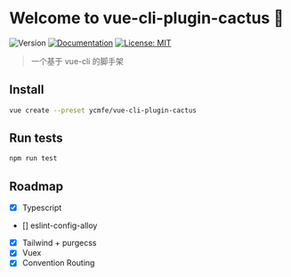 # Welcome to vue-cli-plugin-cactus 👋

![Version](https://img.shields.io/badge/version-0.0.1-blue.svg?cacheSeconds=2592000)
[![Documentation](https://img.shields.io/badge/documentation-yes-brightgreen.svg)](https://github.com/ycmfe/vue-cli-plugin-cactus)
[![License: MIT](https://img.shields.io/badge/License-MIT-yellow.svg)](#)

> 一个基于 vue-cli 的脚手架

## Install

```sh
vue create --preset ycmfe/vue-cli-plugin-cactus
```

## Run tests

```sh
npm run test
```

## Roadmap

- [x] Typescript
- [] eslint-config-alloy
- [x] Tailwind + purgecss
- [x] Vuex
- [x] Convention Routing
